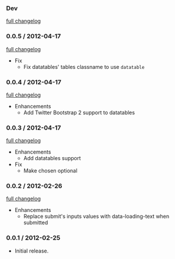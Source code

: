 ### Dev

[full changelog](http://github.com/ZenCocoon/istart-rails/compare/v0.0.5...master)

### 0.0.5 / 2012-04-17

[full changelog](http://github.com/ZenCocoon/istart-rails/compare/v0.0.4...v0.0.5)

* Fix
  * Fix datatables' tables classname to use `datatable`


### 0.0.4 / 2012-04-17

[full changelog](http://github.com/ZenCocoon/istart-rails/compare/v0.0.3...v0.0.4)

* Enhancements
  * Add Twitter Bootstrap 2 support to datatables

### 0.0.3 / 2012-04-17

[full changelog](http://github.com/ZenCocoon/istart-rails/compare/v0.0.2...v0.0.3)

* Enhancements
  * Add datatables support
* Fix
  * Make chosen optional

### 0.0.2 / 2012-02-26

[full changelog](http://github.com/ZenCocoon/istart-rails/compare/v0.0.1...v0.0.2)

* Enhancements
  * Replace submit's inputs values with data-loading-text when submitted

### 0.0.1 / 2012-02-25

* Initial release.